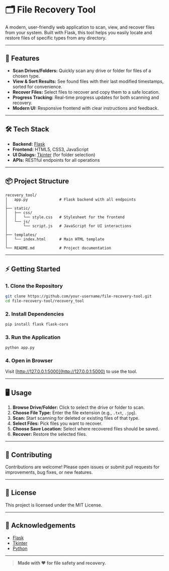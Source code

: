 # 🗂️ File Recovery Tool

A modern, user-friendly web application to scan, view, and recover files from your system. Built with Flask, this tool helps you easily locate and restore files of specific types from any directory.

---

## 🚀 Features

- **Scan Drives/Folders:** Quickly scan any drive or folder for files of a chosen type.
- **View & Sort Results:** See found files with their last modified timestamps, sorted for convenience.
- **Recover Files:** Select files to recover and copy them to a safe location.
- **Progress Tracking:** Real-time progress updates for both scanning and recovery.
- **Modern UI:** Responsive frontend with clear instructions and feedback.

---

## 🛠️ Tech Stack

- **Backend:** [Flask](https://flask.palletsprojects.com/)
- **Frontend:** HTML5, CSS3, JavaScript
- **UI Dialogs:** [Tkinter](https://docs.python.org/3/library/tkinter.html) (for folder selection)
- **APIs:** RESTful endpoints for all operations

---

## 📦 Project Structure

```
recovery_tool/
│   app.py              # Flask backend with all endpoints
│
├── static/
│   ├── css/
│   │   └── style.css   # Stylesheet for the frontend
│   └── js/
│       └── script.js   # JavaScript for UI interactions
│
├── templates/
│   └── index.html      # Main HTML template
│
└── README.md           # Project documentation
```

---

## ⚡ Getting Started

### 1. Clone the Repository
```bash
git clone https://github.com/your-username/file-recovery-tool.git
cd file-recovery-tool/recovery_tool
```

### 2. Install Dependencies
```bash
pip install flask flask-cors
```

### 3. Run the Application
```bash
python app.py
```

### 4. Open in Browser
Visit [http://127.0.0.1:5000](http://127.0.0.1:5000) to use the tool.

---

## 🖥️ Usage

1. **Browse Drive/Folder:** Click to select the drive or folder to scan.
2. **Choose File Type:** Enter the file extension (e.g., `.txt`, `.jpg`).
3. **Scan:** Start scanning for deleted or existing files of that type.
4. **Select Files:** Pick files you want to recover.
5. **Choose Save Location:** Select where recovered files should be saved.
6. **Recover:** Restore the selected files.

---

## 🤝 Contributing

Contributions are welcome! Please open issues or submit pull requests for improvements, bug fixes, or new features.

---

## 📄 License

This project is licensed under the MIT License.

---

## 🙏 Acknowledgements

- [Flask](https://flask.palletsprojects.com/)
- [Tkinter](https://docs.python.org/3/library/tkinter.html)
- [Python](https://www.python.org/)

---

> **Made with ❤️ for file safety and recovery.** 